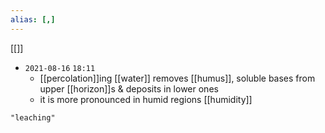 ```yaml
---
alias: [,]
---
```

[[]]

- `2021-08-16`  `18:11`
	- [[percolation]]ing [[water]] removes [[humus]], soluble bases from upper [[horizon]]s & deposits in lower ones
	- it is more pronounced in humid regions [[humidity]]
```query
"leaching"
```